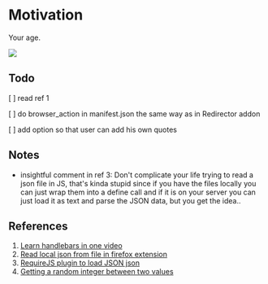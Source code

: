 Motivation
========

Your age.


![](screenshot.png)

## Todo

  [ ] read ref 1

  [ ] do browser_action in manifest.json the same way as in Redirector
  addon

  [ ] add option so that user can add his own quotes

## Notes

  * insightful comment in ref 3: Don't complicate your life trying to
    read a json file in JS, that's kinda stupid since if you have the
    files locally you can just wrap them into a define call and if it is
    on your server you can just load it as text and parse the JSON data,
    but you get the idea..

## References

 1. [Learn handlebars in one video](http://www.newthinktank.com/2015/10/learn-handlebars-one-video/)
 2. [Read local json from file in firefox extension](https://stackoverflow.com/questions/22268481/read-local-json-file-in-firefox-extension)
 3. [RequireJS plugin to load JSON json](https://gist.github.com/millermedeiros/1255010)
 4. [Getting a random integer between two values](https://developer.mozilla.org/en-US/docs/Web/JavaScript/Reference/Global_Objects/Math/random#Getting_a_random_integer_between_two_values)

